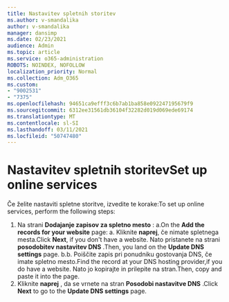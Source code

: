```yaml
---
title: Nastavitev spletnih storitev
ms.author: v-smandalika
author: v-smandalika
manager: dansimp
ms.date: 02/23/2021
audience: Admin
ms.topic: article
ms.service: o365-administration
ROBOTS: NOINDEX, NOFOLLOW
localization_priority: Normal
ms.collection: Adm_O365
ms.custom:
- "9002531"
- "7375"
ms.openlocfilehash: 94651ca9efff3c6b7ab1ba858e092247195679f9
ms.sourcegitcommit: 6312ee31561db36104f32282d019d069ede69174
ms.translationtype: MT
ms.contentlocale: sl-SI
ms.lasthandoff: 03/11/2021
ms.locfileid: "50747480"
---
```

# <a name="set-up-online-services"></a><span data-ttu-id="a7c3d-102">Nastavitev spletnih storitev</span><span class="sxs-lookup"><span data-stu-id="a7c3d-102">Set up online services</span></span>

<span data-ttu-id="a7c3d-103">Če želite nastaviti spletne storitve, izvedite te korake:</span><span class="sxs-lookup"><span data-stu-id="a7c3d-103">To set up online services, perform the following steps:</span></span>

1. <span data-ttu-id="a7c3d-104">Na strani **Dodajanje zapisov za spletno mesto** : a.</span><span class="sxs-lookup"><span data-stu-id="a7c3d-104">On the **Add the records for your website** page: a.</span></span> <span data-ttu-id="a7c3d-105">Kliknite **naprej**, če nimate spletnega mesta.</span><span class="sxs-lookup"><span data-stu-id="a7c3d-105">Click **Next**, if you don't have a website.</span></span> <span data-ttu-id="a7c3d-106">Nato pristanete na strani **posodobitev nastavitev DNS** .</span><span class="sxs-lookup"><span data-stu-id="a7c3d-106">Then, you land on the **Update DNS settings** page.</span></span>
    <span data-ttu-id="a7c3d-107">b.</span><span class="sxs-lookup"><span data-stu-id="a7c3d-107">b.</span></span> <span data-ttu-id="a7c3d-108">Poiščite zapis pri ponudniku gostovanja DNS, če imate spletno mesto.</span><span class="sxs-lookup"><span data-stu-id="a7c3d-108">Find the record at your DNS hosting provider,if you do have a website.</span></span> <span data-ttu-id="a7c3d-109">Nato jo kopirajte in prilepite na stran.</span><span class="sxs-lookup"><span data-stu-id="a7c3d-109">Then, copy and paste it into the page.</span></span>
2. <span data-ttu-id="a7c3d-110">Kliknite **naprej** , da se vrnete na stran **Posodobi nastavitve DNS** .</span><span class="sxs-lookup"><span data-stu-id="a7c3d-110">Click **Next** to go to the **Update DNS settings** page.</span></span>